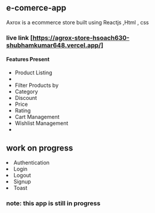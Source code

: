 ## e-comerce-app


Axrox is  a  ecommerce store built using Reactjs ,Html  , css 

### live link [https://agrox-store-hsoach630-shubhamkumar648.vercel.app/]

#### Features Present
<ul>
<li> Product Listing<li>
 <li>Filter Products by</li>
  <li> Category</li>
  <li>Discount</li>
  <li> Price</li>
  <li>Rating</li>
<li>Cart Management</li>
<li>Wishlist Management<li>
  </ul>

## work on progress 
<li> Authentication</li>
<li>Login </li>
<li> Logout</li>
<li>Signup </li>
<li>Toast </li>






### note: this app is still in progress

